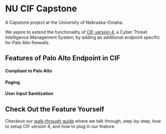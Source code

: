 # NU CIF Capstone 
A Capstone project at the University of Nebraska-Omaha.  

We aspire to extend the functionality of [CIF version 4](https://github.com/csirtgadgets/verbose-robot/wiki/Introduction), a Cyber Threat Intelligence Management System, by adding an additional endpoint specific for Palo Alto firewalls.

## Features of Palo Alto Endpoint in CIF
#### Compliant to Palo Alto 
#### Paging
#### User Input Sanitization 

## Check Out the Feature Yourself
Checkout our [walk-through guide](https://github.com/neil-unomaha/CIF_CYBR_8950/blob/master/cif-install-walkthrough.md) where we talk through, step-by-step, how to setup CIF version 4, and how to plug in our feature. 
